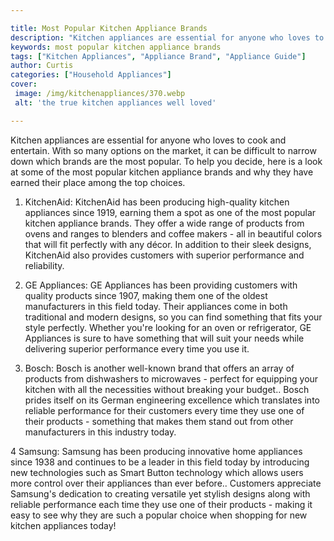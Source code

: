 ```yaml
---

title: Most Popular Kitchen Appliance Brands
description: "Kitchen appliances are essential for anyone who loves to cook and entertain. With so many options on the market, it can be difficu...get more detail"
keywords: most popular kitchen appliance brands
tags: ["Kitchen Appliances", "Appliance Brand", "Appliance Guide"]
author: Curtis
categories: ["Household Appliances"]
cover: 
 image: /img/kitchenappliances/370.webp
 alt: 'the true kitchen appliances well loved'

---
```


Kitchen appliances are essential for anyone who loves to cook and entertain. With so many options on the market, it can be difficult to narrow down which brands are the most popular. To help you decide, here is a look at some of the most popular kitchen appliance brands and why they have earned their place among the top choices.

1. KitchenAid: KitchenAid has been producing high-quality kitchen appliances since 1919, earning them a spot as one of the most popular kitchen appliance brands. They offer a wide range of products from ovens and ranges to blenders and coffee makers - all in beautiful colors that will fit perfectly with any décor. In addition to their sleek designs, KitchenAid also provides customers with superior performance and reliability.

2. GE Appliances: GE Appliances has been providing customers with quality products since 1907, making them one of the oldest manufacturers in this field today. Their appliances come in both traditional and modern designs, so you can find something that fits your style perfectly. Whether you're looking for an oven or refrigerator, GE Appliances is sure to have something that will suit your needs while delivering superior performance every time you use it. 

3. Bosch: Bosch is another well-known brand that offers an array of products from dishwashers to microwaves - perfect for equipping your kitchen with all the necessities without breaking your budget.. Bosch prides itself on its German engineering excellence which translates into reliable performance for their customers every time they use one of their products - something that makes them stand out from other manufacturers in this industry today. 

4 Samsung: Samsung has been producing innovative home appliances since 1938 and continues to be a leader in this field today by introducing new technologies such as Smart Button technology which allows users more control over their appliances than ever before.. Customers appreciate Samsung's dedication to creating versatile yet stylish designs along with reliable performance each time they use one of their products - making it easy to see why they are such a popular choice when shopping for new kitchen appliances today!
